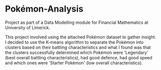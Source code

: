 # Pokémon-Analysis
Project as part of a Data Modelling module for Financial Mathematics at University of Limerick.

This project involved using the attached Pokémon dataset to gather insight. I decided to use the K-means algorithm to separate the Pokémon into clusters based on their battling characteristics and what I found was that the clusters successfully determined which Pokémon were 'Legendary' (best overall battling characteristics), had good defence, had good speed and which ones were 'Starter Pokémon' (low overall characteristics).
